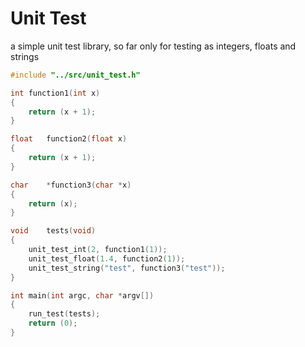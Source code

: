# Unit Test
a simple unit test library, so far only for testing as integers, floats and strings

```c
#include "../src/unit_test.h"

int	function1(int x)
{
	return (x + 1);
}

float	function2(float x)
{
	return (x + 1);
}

char	*function3(char *x)
{
	return (x);
}

void	tests(void)
{
	unit_test_int(2, function1(1));
	unit_test_float(1.4, function2(1));
	unit_test_string("test", function3("test"));
}

int	main(int argc, char *argv[])
{
	run_test(tests);
	return (0);
}
```
